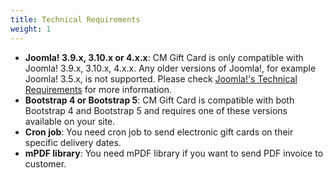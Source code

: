 ```yaml
---
title: Technical Requirements
weight: 1
---
```


* **Joomla! 3.9.x, 3.10.x or 4.x.x**: CM Gift Card is only compatible with Joomla! 3.9.x, 3.10.x, 4.x.x. Any older versions of Joomla!, for example Joomla! 3.5.x, is not supported. Please check [Joomla!'s Technical Requirements](https://docs.joomla.org/) for more information.
* **Bootstrap 4 or Bootstrap 5**: CM Gift Card is compatible with both Bootstrap 4 and Bootstrap 5 and requires one of these versions available on your site.
* **Cron job**: You need cron job to send electronic gift cards on their specific delivery dates.
* **mPDF library**: You need mPDF library if you want to send PDF invoice to customer.